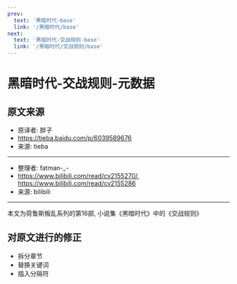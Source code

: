 ```yaml
---
prev:
  text: '黑暗时代-base'
  link: '/黑暗时代/base'
next:
  text: '黑暗时代-交战规则-base'
  link: '/黑暗时代/交战规则/base'
---
```


# 黑暗时代-交战规则-元数据

## 原文来源

+ 原译者: 胖子
+ <https://tieba.baidu.com/p/6039589676>
+ 来源: tieba

--------

+ 整理者: fatman-_-
+ <https://www.bilibili.com/read/cv2155270/>, <https://www.bilibili.com/read/cv2155286>
+ 来源: bilibili

--------

本文为荷鲁斯叛乱系列的第16部, 小说集《黑暗时代》中的《交战规则》

## 对原文进行的修正

+ 拆分章节
+ 替换关键词
+ 插入分隔符
